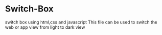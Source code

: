 # Switch-Box
switch box using html,css and javascript
This file can be used to switch the web or app view from light to dark view
